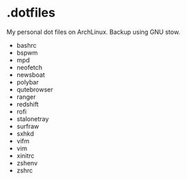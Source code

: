 # .dotfiles
My personal dot files on ArchLinux. Backup using GNU stow.


* bashrc
* bspwm
* mpd
* neofetch
* newsboat
* polybar
* qutebrowser
* ranger
* redshift
* rofi
* stalonetray
* surfraw
* sxhkd
* vifm
* vim
* xinitrc
* zshenv
* zshrc
